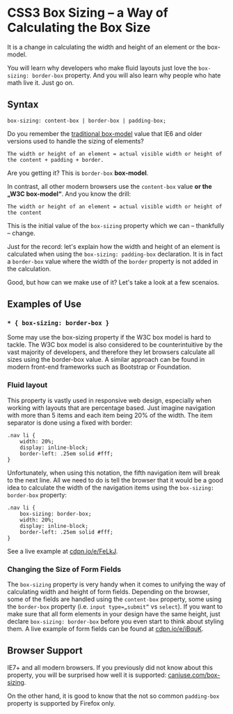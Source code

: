 CSS3 Box Sizing – a Way of Calculating the Box Size
===================================================

It is a change in calculating the width and height of an element or the
box-model.

You will learn why developers who make fluid layouts just love the `box-sizing:
border-box` property. And you will also learn why people who hate math live it.
Just go on.

Syntax
------

~~~~~~~~~~~~~~~~~~~~~~~~~~~~~~~~~~~~~~~~~~~~~~~~~~~~~~~~~~~~~~~~~~~~~~~~~~~~~~~~
box-sizing: content-box | border-box | padding-box;
~~~~~~~~~~~~~~~~~~~~~~~~~~~~~~~~~~~~~~~~~~~~~~~~~~~~~~~~~~~~~~~~~~~~~~~~~~~~~~~~

Do you remember the [traditional
box-model](<http://en.wikipedia.org/wiki/Internet_Explorer_box_model_bug>) value
that IE6 and older versions used to handle the sizing of elements?

~~~~~~~~~~~~~~~~~~~~~~~~~~~~~~~~~~~~~~~~~~~~~~~~~~~~~~~~~~~~~~~~~~~~~~~~~~~~~~~~
The width or height of an element = actual visible width or height of the content + padding + border.
~~~~~~~~~~~~~~~~~~~~~~~~~~~~~~~~~~~~~~~~~~~~~~~~~~~~~~~~~~~~~~~~~~~~~~~~~~~~~~~~

Are you getting it? This is `border-box` **box-model**.

In contrast, all other modern browsers use the `content-box` value **or the „W3C
box-model“**. And you know the drill:

~~~~~~~~~~~~~~~~~~~~~~~~~~~~~~~~~~~~~~~~~~~~~~~~~~~~~~~~~~~~~~~~~~~~~~~~~~~~~~~~
The width or height of an element = actual visible width or height of the content
~~~~~~~~~~~~~~~~~~~~~~~~~~~~~~~~~~~~~~~~~~~~~~~~~~~~~~~~~~~~~~~~~~~~~~~~~~~~~~~~

This is the initial value of the `box-sizing` property which we can – thankfully
– change.

Just for the record: let's explain how the width and height of an element is
calculated when using the `box-sizing: padding-box` declaration. It is in fact a
`border-box` value where the width of the `border` property is not added in the
calculation.

Good, but how can we make use of it?  Let's take a look at a few scenaios.

Examples of Use
---------------

### `* { box-sizing: border-box }`

Some may use the box-sizing property if the W3C box model is hard to tackle. The
W3C box model is also considered to be counterintuitive by the vast majority of
developers, and therefore they let browsers calculate all sizes using the
border-box value. A similar approach can be found in modern front-end frameworks
such as Bootstrap or Foundation.

### Fluid layout

This property is vastly used in responsive web design, especially when working
with layouts that are percentage based. Just imagine navigation with more than 5
items and each item being 20% of the width. The item separator is done using a
fixed with border:

~~~~~~~~~~~~~~~~~~~~~~~~~~~~~~~~~~~~~~~~~~~~~~~~~~~~~~~~~~~~~~~~~~~~~~~~~~~~~~~~
.nav li {
    width: 20%;
    display: inline-block;
    border-left: .25em solid #fff;
}
~~~~~~~~~~~~~~~~~~~~~~~~~~~~~~~~~~~~~~~~~~~~~~~~~~~~~~~~~~~~~~~~~~~~~~~~~~~~~~~~

Unfortunately, when using this notation, the fifth navigation item will break to
the next line. All we need to do is tell the browser that it would be a good
idea to calculate the width of the navigation items using the `box-sizing:
border-box` property:

~~~~~~~~~~~~~~~~~~~~~~~~~~~~~~~~~~~~~~~~~~~~~~~~~~~~~~~~~~~~~~~~~~~~~~~~~~~~~~~~
.nav li {
    box-sizing: border-box;
    width: 20%;
    display: inline-block;
    border-left: .25em solid #fff;
}
~~~~~~~~~~~~~~~~~~~~~~~~~~~~~~~~~~~~~~~~~~~~~~~~~~~~~~~~~~~~~~~~~~~~~~~~~~~~~~~~

See a live example at [cdpn.io/e/FeLkJ](<http://cdpn.io/e/FeLkJ>).

### Changing the Size of Form Fields

The `box-sizing` property is very handy when it comes to unifying the way of
calculating width and height of form fields. Depending on the browser, some of
the fields are handled using the `content-box` property, some using the
`border-box` property (i.e. `input type=„submit“` vs `select`). If you want to
make sure that all form elements in your design have the same height, just
declare `box-sizing: border-box` before you even start to think about styling
them. A live example of form fields can be found at
[cdpn.io/e/iBquK](<http://cdpn.io/e/iBquK>).

Browser Support
---------------

IE7+ and all modern browsers. If you previously did not know about this
property, you will be surprised how well it is supported:
[caniuse.com/box-sizing](<http://caniuse.com/box-sizing>).

On the other hand, it is good to know that the not so common `padding-box`
property is supported by Firefox only.
